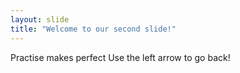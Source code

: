 ```yaml
---
layout: slide
title: "Welcome to our second slide!"
---
```

Practise makes perfect
Use the left arrow to go back!
